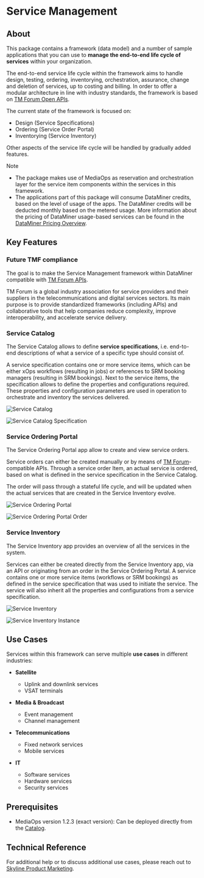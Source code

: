 # Service Management

## About

This package contains a framework (data model) and a number of sample applications that you can use to **manage the end-to-end life cycle of services** within your organization.

The end-to-end service life cycle within the framework aims to handle design, testing, ordering, inventorying, orchestration, assurance, change and deletion of services, up to costing and billing. In order to offer a modular architecture in line with industry standards, the framework is based on [TM Forum Open APIs](https://www.tmforum.org/oda/open-apis/directory).

The current state of the framework is focused on:

- Design (Service Specifications)
- Ordering (Service Order Portal)
- Inventorying (Service Inventory)

Other aspects of the service life cycle will be handled by gradually added features.

> [!NOTE]
>
> - The package makes use of MediaOps as reservation and orchestration layer for the service item components within the services in this framework.
> - The applications part of this package will consume DataMiner credits, based on the level of usage of the apps. The DataMiner credits will be deducted monthly based on the metered usage. More information about the pricing of DataMiner usage-based services can be found in the [DataMiner Pricing Overview](https://docs.dataminer.services/dataminer-overview/Pricing/Pricing_Usage_based_service.html).

## Key Features

### Future TMF compliance

The goal is to make the Service Management framework within DataMiner compatible with [TM Forum APIs](https://www.tmforum.org/oda/open-apis/directory).

TM Forum is a global industry association for service providers and their suppliers in the telecommunications and digital services sectors. Its main purpose is to provide standardized frameworks (including APIs) and collaborative tools that help companies reduce complexity, improve interoperability, and accelerate service delivery.

### Service Catalog

The Service Catalog allows to define **service specifications**, i.e. end-to-end descriptions of what a service of a specific type should consist of.

A service specification contains one or more service items, which can be either xOps workflows (resulting in jobs) or references to SRM booking managers (resulting in SRM bookings). Next to the service items, the specification allows to define the properties and configurations required. These properties and configuration parameters are used in operation to orchestrate and inventory the services delivered.

![Service Catalog](./Images/service_catalog_list.png)

![Service Catalog Specification](./Images/service_catalog_specifications.png)

### Service Ordering Portal

The Service Ordering Portal app allow to create and view service orders.

Service orders can either be created manually or by means of [TM Forum](https://www.tmforum.org/oda/open-apis/directory/service-ordering-management-api-TMF641/)-compatible APIs. Through a service order Item, an actual service is ordered, based on what is defined in the service specification in the Service Catalog.

The order will pass through a stateful life cycle, and will be updated when the actual services that are created in the Service Inventory evolve.

![Service Ordering Portal](./Images/service_order_portal_list.png)

![Service Ordering Portal Order](./Images/service_order_portal_instance.png)

### Service Inventory

The Service Inventory app provides an overview of all the services in the system.

Services can either be created directly from the Service Inventory app, via an API or originating from an order in the Service Ordering Portal. A service contains one or more service items (workflows or SRM bookings) as defined in the service specification that was used to initiate the service. The service will also inherit all the properties and configurations from a service specification.

![Service Inventory](./Images/service_inventory_list.png)

![Service Inventory Instance](./Images/service_inventory_service.png)

## Use Cases

Services within this framework can serve multiple **use cases** in different industries:

- **Satellite**

  - Uplink and downlink services
  - VSAT terminals

- **Media & Broadcast**

  - Event management
  - Channel management

- **Telecommunications**

  - Fixed network services
  - Mobile services

- **IT**

  - Software services
  - Hardware services
  - Security services

## Prerequisites

- MediaOps version 1.2.3 (exact version): Can be deployed directly from the [Catalog](https://catalog.dataminer.services/details/1b67a623-4ca6-4d25-8b3d-ed4e39496a75).

## Technical Reference

For additional help or to discuss additional use cases, please reach out to [Skyline Product Marketing](mailto:team.product.marketing@skyline.be).
